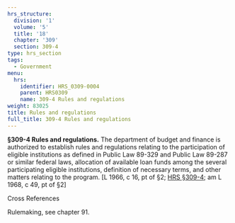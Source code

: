 ```yaml
---
hrs_structure:
  division: '1'
  volume: '5'
  title: '18'
  chapter: '309'
  section: 309-4
type: hrs_section
tags:
  - Government
menu:
  hrs:
    identifier: HRS_0309-0004
    parent: HRS0309
    name: 309-4 Rules and regulations
weight: 83025
title: Rules and regulations
full_title: 309-4 Rules and regulations
---
```

**§309-4 Rules and regulations.** The department of budget and finance is authorized to establish rules and regulations relating to the participation of eligible institutions as defined in Public Law 89-329 and Public Law 89-287 or similar federal laws, allocation of available loan funds among the several participating eligible institutions, definition of necessary terms, and other matters relating to the program. [L 1966, c 16, pt of §2; [HRS §309-4](/title-18/chapter-309/section-309-4/); am L 1968, c 49, pt of §2]

Cross References

Rulemaking, see chapter 91.